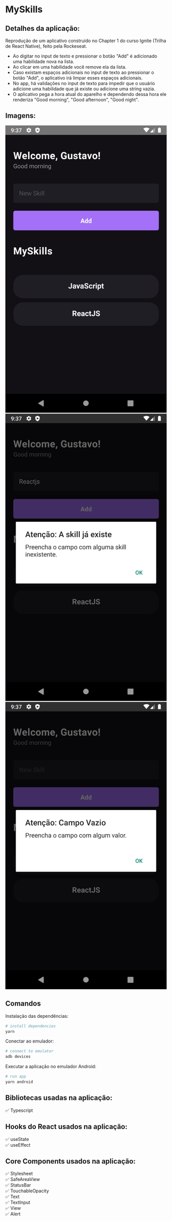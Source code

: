 # MySkills

## Detalhes da aplicação:

Reprodução de um aplicativo construído no Chapter 1 do curso Ignite (Trilha de React Native), feito pela Rockeseat.

- Ao digitar no input de texto e pressionar o botão "Add" é adicionado uma habilidade nova na lista.
- Ao clicar em uma habilidade você remove ela da lista.
- Caso existam espaços adicionais no input de texto ao pressionar o botão "Add", o aplicativo irá limpar esses espaços adicionais.
- No app, há validações no input de texto para impedir que o usuário adicione uma habilidade que já existe ou adicione uma string vazia.
- O aplicativo pega a hora atual do aparelho e dependendo dessa hora ele renderiza "Good morning", "Good afternoon", "Good night".

## Imagens:

![Screenshot](./src/assets/Screenshot_1640381843.png)
![Screenshot](./src/assets/Screenshot_1640381856.png)
![Screenshot](./src/assets/Screenshot_1640381872.png)

## Comandos

Instalação das dependências:

```bash
# install dependencies
yarn
```

Conectar ao emulador:

```bash
# connect to emulator
adb devices
```

Executar a aplicação no emulador Android:

```bash
# run app
yarn android
```

## Bibliotecas usadas na aplicação:

[comment]: # "Use ✅ para positivo e ❌ para negativo"

&#9989; Typescript

## Hooks do React usados na aplicação:

[comment]: # "Use ✅ para positivo e ❌ para negativo"

&#9989; useState\
&#9989; useEffect

## Core Components usados na aplicação:

[comment]: # "Use ✅ para positivo e ❌ para negativo"

&#9989; Stylesheet\
&#9989; SafeAreaView\
&#9989; StatusBar\
&#9989; TouchableOpacity\
&#9989; Text\
&#9989; TextInput\
&#9989; View\
&#9989; Alert
